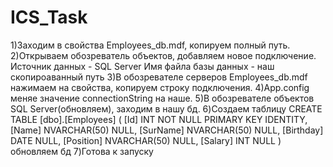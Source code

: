 # ICS_Task
1)Заходим в свойства Employees_db.mdf, копируем полный путь.
2)Открываем обозреватель объектов, добавляем новое подключение. 
Источник данных - SQL Server
Имя файла базы данных - наш скопироаванный путь
3)В обозревателе серверов Employees_db.mdf нажимаем на свойства, копируем строку подключения.
4)App.config меняе значение connectionString на наше.
5)В обозревателе объектов SQL Server(обновляем), заходим в нашу бд.
6)Создаем таблицу
CREATE TABLE [dbo].[Employees]
(
  [Id] INT NOT NULL PRIMARY KEY IDENTITY, 
    [Name] NVARCHAR(50) NULL, 
    [SurName] NVARCHAR(50) NULL, 
    [Birthday] DATE NULL, 
    [Position] NVARCHAR(50) NULL, 
    [Salary] INT NULL
)
обновляем бд
7)Готова к запуску
